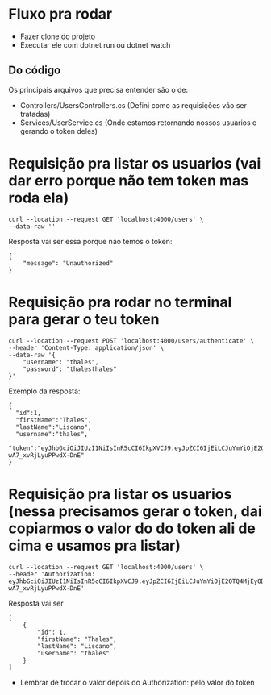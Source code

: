 # Fluxo pra rodar

- Fazer clone do projeto
- Executar ele com dotnet run ou dotnet watch

## Do código

Os principais arquivos que precisa entender são o de:

- Controllers/UsersControllers.cs (Defini como as requisições vão ser tratadas)
- Services/UserService.cs (Onde estamos retornando nossos usuarios e gerando o token deles)


# Requisição pra listar os usuarios (vai dar erro porque não tem token mas roda ela)
```
curl --location --request GET 'localhost:4000/users' \
--data-raw ''
```

Resposta vai ser essa porque não temos o token:
```
{
    "message": "Unauthorized"
}
```

# Requisição pra rodar no terminal para gerar o teu token
```
curl --location --request POST 'localhost:4000/users/authenticate' \
--header 'Content-Type: application/json' \
--data-raw '{
    "username": "thales",
    "password": "thalesthales"
}'
```

Exemplo da resposta:
```
{
  "id":1,
  "firstName":"Thales",
  "lastName":"Liscano",
  "username":"thales",
  "token":"eyJhbGciOiJIUzI1NiIsInR5cCI6IkpXVCJ9.eyJpZCI6IjEiLCJuYmYiOjE2OTQ4MjEyODcsImV4cCI6MTY5NTQyNjA4NywiaWF0IjoxNjk0ODIxMjg3fQ.oaFnlLy0g8HCRoIxRA7hTv-wA7_xvRjLyuPPwdX-DnE"
}
```

# Requisição pra listar os usuarios (nessa precisamos gerar o token, dai copiarmos o valor do do token ali de cima e usamos pra listar)
```
curl --location --request GET 'localhost:4000/users' \
--header 'Authorization: eyJhbGciOiJIUzI1NiIsInR5cCI6IkpXVCJ9.eyJpZCI6IjEiLCJuYmYiOjE2OTQ4MjEyODcsImV4cCI6MTY5NTQyNjA4NywiaWF0IjoxNjk0ODIxMjg3fQ.oaFnlLy0g8HCRoIxRA7hTv-wA7_xvRjLyuPPwdX-DnE'
```


Resposta vai ser
```
[
    {
        "id": 1,
        "firstName": "Thales",
        "lastName": "Liscano",
        "username": "thales"
    }
]
```
* Lembrar de trocar o valor depois do Authorization: pelo valor do token